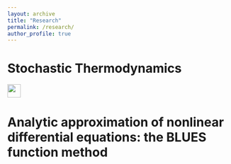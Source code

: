 ```yaml
---
layout: archive
title: "Research"
permalink: /research/
author_profile: true
---
```


Stochastic Thermodynamics
======

[<img src="https://berxjonas.github.io/images/StochTherm.png" width="30"/>](https://github.com/)

Analytic approximation of nonlinear differential equations: the BLUES function method
======


